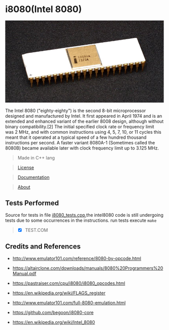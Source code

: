 # i8080(Intel 8080) 

![img](img/intel8080.jpg)

The Intel 8080 ("eighty-eighty") is the second 8-bit microprocessor designed and manufactured by Intel. It first appeared in April 1974 and is an extended and enhanced variant of the earlier 8008 design, although without binary compatibility.[2] The initial specified clock rate or frequency limit was 2 MHz, and with common instructions using 4, 5, 7, 10, or 11 cycles this meant that it operated at a typical speed of a few hundred thousand instructions per second. A faster variant 8080A-1 (Sometimes called the 8080B) became available later with clock frequency limit up to 3.125 MHz.

> Made in C++ lang

> [License](LICENSE)

> [Documentation](src/doc.md)

> [About](utils/intel8080.pdf)

## Tests Performed

Source for tests in file [i8080_tests.cpp](src/intel8080/i8080_tests/i8080_tests.cpp),the intel8080 code is still undergoing tests due to some occurrences in the instructions. run tests execute `make` 

> - [x] TEST.COM


## Credits and References

 
 * http://www.emulator101.com/reference/8080-by-opcode.html

 * https://altairclone.com/downloads/manuals/8080%20Programmers%20Manual.pdf

 * https://pastraiser.com/cpu/i8080/i8080_opcodes.html

 * https://en.wikipedia.org/wiki/FLAGS_register

 * http://www.emulator101.com/full-8080-emulation.html

 * https://github.com/begoon/i8080-core

 * https://en.wikipedia.org/wiki/Intel_8080
